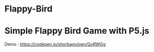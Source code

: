 # Flappy-Bird

# Simple Flappy Bird Game with P5.js 

Demo : 
https://codepen.io/shorbagy/pen/QvRWGg
